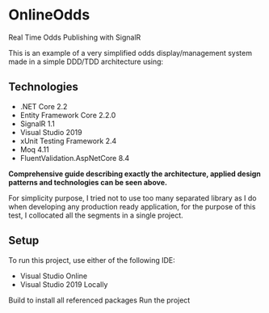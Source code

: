 # OnlineOdds
Real Time Odds Publishing with SignalR

This is an example of a very simplified odds display/management system made in a simple DDD/TDD architecture using:

## Technologies

* .NET Core 2.2
* Entity Framework Core 2.2.0
* SignalR 1.1
* Visual Studio 2019
* xUnit Testing Framework 2.4
* Moq 4.11
* FluentValidation.AspNetCore 8.4


**Comprehensive guide describing exactly the architecture, applied design patterns and technologies can be seen above.**

For simplicity purpose, I tried not to use too many separated library as I do when developing any production ready application, for the purpose of this test,
I collocated all the segments in a single project. 



## Setup
To run this project, use either of the following IDE:

* Visual Studio Online
* Visual Studio 2019 Locally

Build to install all referenced packages
Run the project
